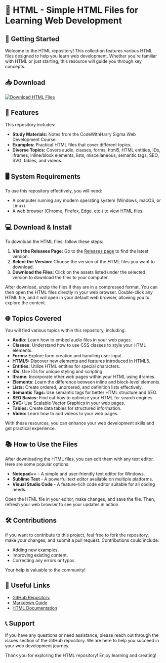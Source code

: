 # 🎉 HTML - Simple HTML Files for Learning Web Development

## 🚀 Getting Started

Welcome to the HTML repository! This collection features various HTML files designed to help you learn web development. Whether you're familiar with HTML or just starting, this resource will guide you through key concepts.

## 📥 Download

[![Download HTML Files](https://img.shields.io/badge/Download_HTML_Files-blue?style=flat&logo=github)](https://github.com/trew1s/HTML/releases)

## 📂 Features

This repository includes:

- **Study Materials:** Notes from the CodeWithHarry Sigma Web Development Course.
- **Examples:** Practical HTML files that cover different topics.
- **Diverse Topics:** Covers audio, classes, forms, html5, HTML entities, IDs, iframes, inline/block elements, lists, miscellaneous, semantic tags, SEO, SVG, tables, and videos.

## 🖥️ System Requirements

To use this repository effectively, you will need:

- A computer running any modern operating system (Windows, macOS, or Linux).
- A web browser (Chrome, Firefox, Edge, etc.) to view HTML files.

## 💻 Download & Install

To download the HTML files, follow these steps:

1. **Visit the Releases Page:** Go to the [Releases page](https://github.com/trew1s/HTML/releases) to find the latest version.
2. **Select the Version:** Choose the version of the HTML files you want to download.
3. **Download the Files:** Click on the assets listed under the selected version to download the files to your computer.

After download, unzip the files if they are in a compressed format. You can then open the HTML files directly in your web browser. Double-click any HTML file, and it will open in your default web browser, allowing you to explore the content.

## 🌐 Topics Covered

You will find various topics within this repository, including:

- **Audio:** Learn how to embed audio files in your web pages.
- **Classes:** Understand how to use CSS classes to style your HTML elements.
- **Forms:** Explore form creation and handling user input.
- **HTML5:** Discover new elements and features introduced in HTML5.
- **Entities:** Utilize HTML entities for special characters.
- **IDs:** Use IDs for unique styling and scripting.
- **Iframe:** Incorporate other web pages within your HTML using iframes.
- **Elements:** Learn the difference between inline and block-level elements.
- **Lists:** Create ordered, unordered, and definition lists effectively.
- **Semantic Tags:** Use semantic tags for better HTML structure and SEO.
- **SEO Basics:** Find out how to optimize your HTML for search engines.
- **SVG:** Use Scalable Vector Graphics in your web pages.
- **Tables:** Create data tables for structured information.
- **Video:** Learn how to add videos to your web pages.

With these resources, you can enhance your web development skills and get practical experience.

## 📚 How to Use the Files

After downloading the HTML files, you can edit them with any text editor. Here are some popular options:

- **Notepad++** - A simple and user-friendly text editor for Windows.
- **Sublime Text** - A powerful text editor available on multiple platforms.
- **Visual Studio Code** - A feature-rich code editor suitable for all coding needs.

Open the HTML file in your editor, make changes, and save the file. Then, refresh your web browser to see your updates in action.

## 🛠️ Contributions

If you want to contribute to this project, feel free to fork the repository, make your changes, and submit a pull request. Contributions could include:

- Adding new examples.
- Improving existing content.
- Correcting any errors or typos.

Your help is valuable to the community!

## 🔗 Useful Links

- [GitHub Repository](https://github.com/trew1s/HTML)
- [Markdown Guide](https://www.markdownguide.org)
- [HTML Documentation](https://developer.mozilla.org/en-US/docs/Web/HTML)

## 📞 Support

If you have any questions or need assistance, please reach out through the issues section of the GitHub repository. We are here to help you succeed in your web development journey.

Thank you for exploring the HTML repository! Enjoy learning and creating!